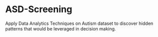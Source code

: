# ASD-Screening
Apply Data Analytics Techniques on Autism dataset to discover hidden patterns that would be leveraged in decision making.
